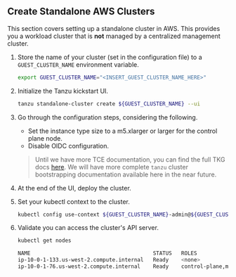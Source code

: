 ## Create Standalone AWS Clusters

This section covers setting up a standalone cluster in AWS. This provides you
a workload cluster that is **not** managed by a centralized management cluster.

1. Store the name of your cluster (set in the configuration file) to a
   `GUEST_CLUSTER_NAME` environment variable.

    ```sh
    export GUEST_CLUSTER_NAME="<INSERT_GUEST_CLUSTER_NAME_HERE>"
    ```

1. Initialize the Tanzu kickstart UI.

    ```sh
    tanzu standalone-cluster create ${GUEST_CLUSTER_NAME} --ui
    ```

1. Go through the configuration steps, considering the following.

   * Set the instance type size to a m5.xlarger or larger for the control plane node.
   * Disable OIDC configuration.

    > Until we have more TCE documentation, you can find the full TKG docs
    > [here](https://docs.vmware.com/en/VMware-Tanzu-Kubernetes-Grid/1.2/vmware-tanzu-kubernetes-grid-12/GUID-mgmt-clusters-deploy-management-clusters.html).
    > We will have more complete `tanzu` cluster bootstrapping documentation available here in the near future.

1. At the end of the UI, deploy the cluster.

1. Set your kubectl context to the cluster.

    ```sh
    kubectl config use-context ${GUEST_CLUSTER_NAME}-admin@${GUEST_CLUSTER_NAME}
    ```

1. Validate you can access the cluster's API server.

    ```sh
    kubectl get nodes

    NAME                                       STATUS   ROLES                  AGE    VERSION
    ip-10-0-1-133.us-west-2.compute.internal   Ready    <none>                 123m   v1.20.1+vmware.2
    ip-10-0-1-76.us-west-2.compute.internal    Ready    control-plane,master   125m   v1.20.1+vmware.2
    ```
